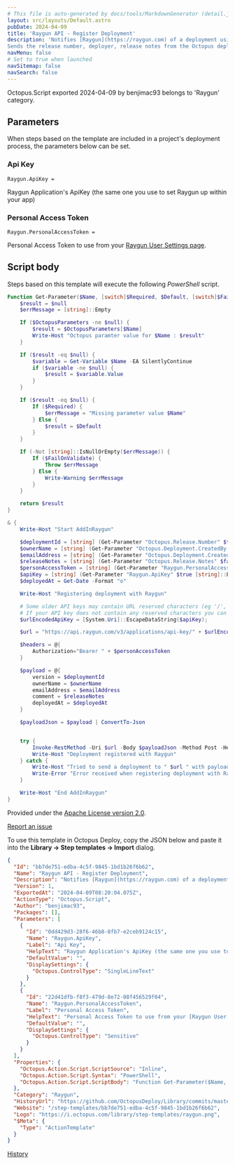 ```yaml
---
# This file is auto-generated by docs/tools/MarkdownGenerator (detail.js)
layout: src/layouts/Default.astro
pubDate: 2024-04-09
title: 'Raygun API - Register Deployment'
description: 'Notifies [Raygun](https://raygun.com) of a deployment using their [Deployments API](https://raygun.com/documentation/product-guides/deployment-tracking/powershell/).
Sends the release number, deployer, release notes from the Octopus deployment.'
navMenu: false
# Set to true when launched
navSitemap: false
navSearch: false
---
```


Octopus.Script exported 2024-04-09 by benjimac93 belongs to 'Raygun' category.

## Parameters

When steps based on the template are included in a project's deployment process, the parameters below can be set.


<div class="param">

### Api Key

`Raygun.ApiKey = `

Raygun Application's ApiKey (the same one you use to set Raygun up within your app)

</div>
        
<div class="param">

### Personal Access Token

`Raygun.PersonalAccessToken = `

Personal Access Token to use from your [Raygun User Settings page](https://app.raygun.io/user).

</div>
        

## Script body

Steps based on this template will execute the following *PowerShell* script.

```powershell
Function Get-Parameter($Name, [switch]$Required, $Default, [switch]$FailOnValidate) {
    $result = $null
    $errMessage = [string]::Empty

    If ($OctopusParameters -ne $null) {
        $result = $OctopusParameters[$Name]
        Write-Host "Octopus paramter value for $Name : $result"
    }

    If ($result -eq $null) {
        $variable = Get-Variable $Name -EA SilentlyContinue
        if ($variable -ne $null) {
            $result = $variable.Value
        }
    }

    If ($result -eq $null) {
        If ($Required) {
            $errMessage = "Missing parameter value $Name"
        } Else {
            $result = $Default
        }
    } 

    If (-Not [string]::IsNullOrEmpty($errMessage)) {
        If ($FailOnValidate) {
            Throw $errMessage
        } Else {
            Write-Warning $errMessage
        }
    }

    return $result
}

& {
    Write-Host "Start AddInRaygun"

    $deploymentId = [string] (Get-Parameter "Octopus.Release.Number" $true [string]::Empty $true)
    $ownerName = [string] (Get-Parameter "Octopus.Deployment.CreatedBy.DisplayName" $true [string]::Empty $true)
    $emailAddress = [string] (Get-Parameter "Octopus.Deployment.CreatedBy.EmailAddress" $false [string]::Empty $true)
    $releaseNotes = [string] (Get-Parameter "Octopus.Release.Notes" $false [string]::Empty $true)
    $personAccessToken = [string] (Get-Parameter "Raygun.PersonalAccessToken" $true [string]::Empty $true)
    $apiKey = [string] (Get-Parameter "Raygun.ApiKey" $true [string]::Empty $true)
    $deployedAt = Get-Date -Format "o"

    Write-Host "Registering deployment with Raygun"

    # Some older API keys may contain URL reserved characters (eg '/', '=', '+') and will need to be encoded.
    # If your API key does not contain any reserved characters you can exclude the following line.
    $urlEncodedApiKey = [System.Uri]::EscapeDataString($apiKey);

    $url = "https://api.raygun.com/v3/applications/api-key/" + $urlEncodedApiKey + "/deployments"

    $headers = @{
        Authorization="Bearer " + $personAccessToken
    }

    $payload = @{
        version = $deploymentId
        ownerName = $ownerName
        emailAddress = $emailAddress
        comment = $releaseNotes
        deployedAt = $deployedAt
    }

    $payloadJson = $payload | ConvertTo-Json 


    try {
        Invoke-RestMethod -Uri $url -Body $payloadJson -Method Post -Headers $headers -ContentType "application/json" -AllowInsecureRedirect
        Write-Host "Deployment registered with Raygun"
    } catch {
        Write-Host "Tried to send a deployment to " $url " with payload " $payloadJson
        Write-Error "Error received when registering deployment with Raygun: $_"
    }

    Write-Host "End AddInRaygun"
}
```

Provided under the [Apache License version 2.0](https://github.com/OctopusDeploy/Library/blob/master/LICENSE.txt).

[Report an issue](https://github.com/OctopusDeploy/Library/issues/new?assignees=&labels=&projects=&template=bug-report.yml&title=Issue%20with%20Raygun%20API%20-%20Register%20Deployment&step-template=Raygun%20API%20-%20Register%20Deployment)

<div class="get-json">

To use this template in Octopus Deploy, copy the JSON below and paste it into the **Library → Step templates → Import** dialog.

```json
{
  "Id": "bb7de751-edba-4c5f-9845-1bd1b26f6b62",
  "Name": "Raygun API - Register Deployment",
  "Description": "Notifies [Raygun](https://raygun.com) of a deployment using their [Deployments API](https://raygun.com/documentation/product-guides/deployment-tracking/powershell/).\nSends the release number, deployer, release notes from the Octopus deployment.",
  "Version": 1,
  "ExportedAt": "2024-04-09T08:20:04.075Z",
  "ActionType": "Octopus.Script",
  "Author": "benjimac93",
  "Packages": [],
  "Parameters": [
    {
      "Id": "0dd429d3-28f6-46b8-8fb7-e2ceb9124c15",
      "Name": "Raygun.ApiKey",
      "Label": "Api Key",
      "HelpText": "Raygun Application's ApiKey (the same one you use to set Raygun up within your app)",
      "DefaultValue": "",
      "DisplaySettings": {
        "Octopus.ControlType": "SingleLineText"
      }
    },
    {
      "Id": "22d41dfb-f8f3-479d-8e72-08f456529f04",
      "Name": "Raygun.PersonalAccessToken",
      "Label": "Personal Access Token",
      "HelpText": "Personal Access Token to use from your [Raygun User Settings page](https://app.raygun.io/user).",
      "DefaultValue": "",
      "DisplaySettings": {
        "Octopus.ControlType": "Sensitive"
      }
    }
  ],
  "Properties": {
    "Octopus.Action.Script.ScriptSource": "Inline",
    "Octopus.Action.Script.Syntax": "PowerShell",
    "Octopus.Action.Script.ScriptBody": "Function Get-Parameter($Name, [switch]$Required, $Default, [switch]$FailOnValidate) {\n    $result = $null\n    $errMessage = [string]::Empty\n\n    If ($OctopusParameters -ne $null) {\n        $result = $OctopusParameters[$Name]\n        Write-Host \"Octopus paramter value for $Name : $result\"\n    }\n\n    If ($result -eq $null) {\n        $variable = Get-Variable $Name -EA SilentlyContinue\n        if ($variable -ne $null) {\n            $result = $variable.Value\n        }\n    }\n\n    If ($result -eq $null) {\n        If ($Required) {\n            $errMessage = \"Missing parameter value $Name\"\n        } Else {\n            $result = $Default\n        }\n    } \n\n    If (-Not [string]::IsNullOrEmpty($errMessage)) {\n        If ($FailOnValidate) {\n            Throw $errMessage\n        } Else {\n            Write-Warning $errMessage\n        }\n    }\n\n    return $result\n}\n\n& {\n    Write-Host \"Start AddInRaygun\"\n\n    $deploymentId = [string] (Get-Parameter \"Octopus.Release.Number\" $true [string]::Empty $true)\n    $ownerName = [string] (Get-Parameter \"Octopus.Deployment.CreatedBy.DisplayName\" $true [string]::Empty $true)\n    $emailAddress = [string] (Get-Parameter \"Octopus.Deployment.CreatedBy.EmailAddress\" $false [string]::Empty $true)\n    $releaseNotes = [string] (Get-Parameter \"Octopus.Release.Notes\" $false [string]::Empty $true)\n    $personAccessToken = [string] (Get-Parameter \"Raygun.PersonalAccessToken\" $true [string]::Empty $true)\n    $apiKey = [string] (Get-Parameter \"Raygun.ApiKey\" $true [string]::Empty $true)\n    $deployedAt = Get-Date -Format \"o\"\n\n    Write-Host \"Registering deployment with Raygun\"\n\n    # Some older API keys may contain URL reserved characters (eg '/', '=', '+') and will need to be encoded.\n    # If your API key does not contain any reserved characters you can exclude the following line.\n    $urlEncodedApiKey = [System.Uri]::EscapeDataString($apiKey);\n\n    $url = \"https://api.raygun.com/v3/applications/api-key/\" + $urlEncodedApiKey + \"/deployments\"\n\n    $headers = @{\n        Authorization=\"Bearer \" + $personAccessToken\n    }\n\n    $payload = @{\n        version = $deploymentId\n        ownerName = $ownerName\n        emailAddress = $emailAddress\n        comment = $releaseNotes\n        deployedAt = $deployedAt\n    }\n\n    $payloadJson = $payload | ConvertTo-Json \n\n\n    try {\n        Invoke-RestMethod -Uri $url -Body $payloadJson -Method Post -Headers $headers -ContentType \"application/json\" -AllowInsecureRedirect\n        Write-Host \"Deployment registered with Raygun\"\n    } catch {\n        Write-Host \"Tried to send a deployment to \" $url \" with payload \" $payloadJson\n        Write-Error \"Error received when registering deployment with Raygun: $_\"\n    }\n\n    Write-Host \"End AddInRaygun\"\n}"
  },
  "Category": "Raygun",
  "HistoryUrl": "https://github.com/OctopusDeploy/Library/commits/master/step-templates//opt/buildagent/work/75443764cd38076d/step-templates/raygun-api-register-deployment.json",
  "Website": "/step-templates/bb7de751-edba-4c5f-9845-1bd1b26f6b62",
  "Logo": "https://i.octopus.com/library/step-templates/raygun.png",
  "$Meta": {
    "Type": "ActionTemplate"
  }
}
```

[History](https://github.com/OctopusDeploy/Library/commits/master/step-templates/https://github.com/OctopusDeploy/Library/commits/master/step-templates//opt/buildagent/work/75443764cd38076d/step-templates/raygun-api-register-deployment.json)

</div>
